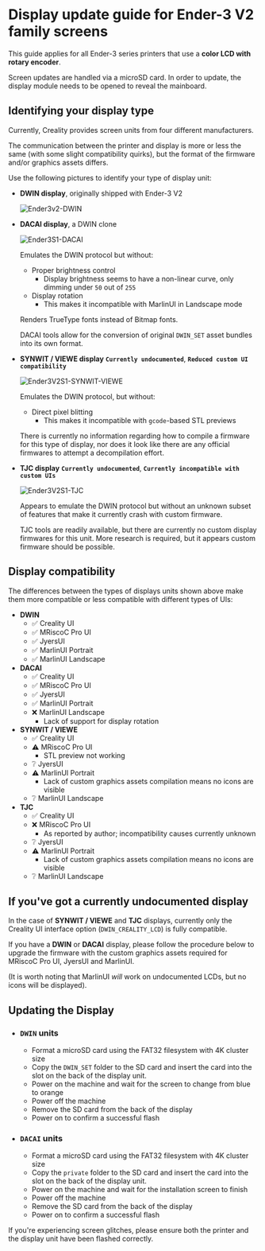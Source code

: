 # Display update guide for Ender-3 V2 family screens

This guide applies for all Ender-3 series printers that use a **color LCD with rotary encoder**.

Screen updates are handled via a microSD card. In order to update, the display module needs to be opened to reveal the mainboard.

## **Identifying your display type**

Currently, Creality provides screen units from four different manufacturers.

The communication between the printer and display is more or less the same (with some slight compatibility quirks), but the format of the firmware and/or graphics assets differs.

Use the following pictures to identify your type of display unit:

* **DWIN display**, originally shipped with Ender-3 V2

    ![Ender3v2-DWIN](https://user-images.githubusercontent.com/2745567/156829365-a58a3afc-77e3-40b9-9e16-5edfe3073de8.jpg)

* **DACAI display**, a DWIN clone

    ![Ender3S1-DACAI](https://user-images.githubusercontent.com/2745567/156829472-2c38a4ab-bdde-4c21-b78f-a30692c96500.jpg)

    Emulates the DWIN protocol but without:
    * Proper brightness control
        * Display brightness seems to have a non-linear curve, only dimming under `50` out of `255`
    * Display rotation
        * This makes it incompatible with MarlinUI in Landscape mode

    Renders TrueType fonts instead of Bitmap fonts.

    DACAI tools allow for the conversion of original `DWIN_SET` asset bundles into its own format.

* **SYNWIT / VIEWE display** **`Currently undocumented`**, **`Reduced custom UI compatibility`**

    ![Ender3V2S1-SYNWIT-VIEWE](https://user-images.githubusercontent.com/2745567/209407402-25053f01-6a5d-4c76-90c8-da5aec43100c.png)

    Emulates the DWIN protocol, but without:
    * Direct pixel blitting
        * This makes it incompatible with `gcode`-based STL previews

    There is currently no information regarding how to compile a firmware for this type of display, nor does it look like there are any official firmwares to attempt a decompilation effort.

* **TJC display** **`Currently undocumented`**, **`Currently incompatible with custom UIs`**

    ![Ender3V2S1-TJC](https://user-images.githubusercontent.com/2745567/206931166-24185525-e377-472e-9bed-37a39aab24fb.jpg)

    Appears to emulate the DWIN protocol but without an unknown subset of features that make it currently crash with custom firmware.

    TJC tools are readily available, but there are currently no custom display firmwares for this unit. More research is required, but it appears custom firmware should be possible.

## **Display compatibility**

The differences between the types of displays units shown above make them more compatible or less compatible with different types of UIs:

* **DWIN**
    * ✅ Creality UI
    * ✅ MRiscoC Pro UI
    * ✅ JyersUI
    * ✅ MarlinUI Portrait
    * ✅ MarlinUI Landscape
* **DACAI**
    * ✅ Creality UI
    * ✅ MRiscoC Pro UI
    * ✅ JyersUI
    * ✅ MarlinUI Portrait
    * ❌ MarlinUI Landscape
        * Lack of support for display rotation
* **SYNWIT / VIEWE**
    * ✅ Creality UI
    * ⚠️ MRiscoC Pro UI
        * STL preview not working
    * ❔ JyersUI
    * ⚠️ MarlinUI Portrait
        * Lack of custom graphics assets compilation means no icons are visible
    * ❔ MarlinUI Landscape
* **TJC**
    * ✅ Creality UI
    * ❌ MRiscoC Pro UI
        * As reported by author; incompatibility causes currently unknown
    * ❔ JyersUI
    * ⚠️ MarlinUI Portrait
        * Lack of custom graphics assets compilation means no icons are visible
    * ❔ MarlinUI Landscape

## **If you've got a currently undocumented display**

In the case of **SYNWIT / VIEWE** and **TJC** displays, currently only the Creality UI interface option (`DWIN_CREALITY_LCD`) is fully compatible.

If you have a **DWIN** or **DACAI** display, please follow the procedure below to upgrade the firmware with the custom graphics assets required for MRiscoC Pro UI, JyersUI and MarlinUI.

(It is worth noting that MarlinUI _will_ work on undocumented LCDs, but no icons will be displayed).

## **Updating the Display**

* ### `DWIN` units
    - Format a microSD card using the FAT32 filesystem with 4K cluster size
    - Copy the `DWIN_SET` folder to the SD card and insert the card into the slot on the back of the display unit.
    - Power on the machine and wait for the screen to change from blue to orange
    - Power off the machine
    - Remove the SD card from the back of the display
    - Power on to confirm a successful flash
* ### `DACAI` units
    - Format a microSD card using the FAT32 filesystem with 4K cluster size
    - Copy the `private` folder to the SD card and insert the card into the slot on the back of the display unit.
    - Power on the machine and wait for the installation screen to finish
    - Power off the machine
    - Remove the SD card from the back of the display
    - Power on to confirm a successful flash

If you're experiencing screen glitches, please ensure both the printer and the display unit have been flashed correctly.
